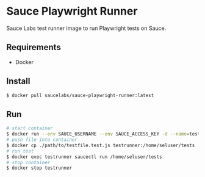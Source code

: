 Sauce Playwright Runner
=======================

Sauce Labs test runner image to run Playwright tests on Sauce.

## Requirements

- Docker

## Install

```sh
$ docker pull saucelabs/sauce-playwright-runner:latest
```

## Run

```sh
# start container
$ docker run --env SAUCE_USERNAME --env SAUCE_ACCESS_KEY -d --name=testrunner saucelabs/sauce-playwright-runner:latest
# push file into container
$ docker cp ./path/to/testfile.test.js testrunner:/home/seluser/tests
# run test
$ docker exec testrunner saucectl run /home/seluser/tests
# stop container
$ docker stop testrunner
```
